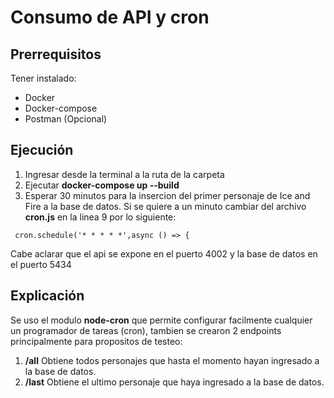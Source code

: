 # Consumo de API y cron
## Prerrequisitos
Tener instalado:
- Docker
- Docker-compose
- Postman (Opcional)
## Ejecución
1. Ingresar desde la terminal a la ruta de la carpeta
2. Ejecutar **docker-compose up --build**
3. Esperar 30 minutos para la insercion del primer personaje de Ice and Fire a la base de datos. Si se quiere a un minuto cambiar  del archivo **cron.js**  en la linea 9 por lo siguiente:
```
 cron.schedule('* * * * *',async () => {
```
Cabe aclarar que el api se expone en el puerto 4002 y la base de datos en el puerto 5434
## Explicación
Se uso el modulo **node-cron** que permite configurar facilmente cualquier un programador de tareas (cron), tambien se crearon 2 endpoints principalmente para propositos de testeo:
1. **/all** Obtiene todos personajes que hasta el momento hayan ingresado a la base de datos.
2. **/last** Obtiene el ultimo personaje que haya ingresado a la base de datos.